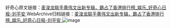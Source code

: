 好奇心原文链接：[麦浚龙联手黄伟文出新专辑，霸占了香港排行榜_娱乐_好奇心日报-刘平安 ](https://www.qdaily.com/articles/12612.html)
WebArchive归档链接：[麦浚龙联手黄伟文出新专辑，霸占了香港排行榜_娱乐_好奇心日报-刘平安 ](http://web.archive.org/web/20171004101332/http://www.qdaily.com:80/articles/12612.html)
![image](http://ww3.sinaimg.cn/large/007d5XDply1g3wjvuivl4j30u03eh1kx)